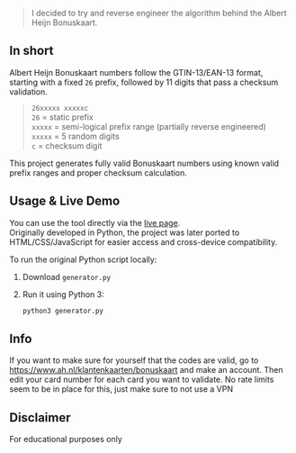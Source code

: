 > I decided to try and reverse engineer the algorithm behind the Albert Heijn Bonuskaart.

## In short

Albert Heijn Bonuskaart numbers follow the GTIN-13/EAN-13 format, starting with a fixed `26` prefix, followed by 11 digits that pass a checksum validation.

> `26xxxxx xxxxxc`  
> `26` = static prefix  
> `xxxxx` = semi-logical prefix range (partially reverse engineered)  
> `xxxxx` = 5 random digits  
> `c` = checksum digit  

This project generates fully valid Bonuskaart numbers using known valid prefix ranges and proper checksum calculation.

## Usage & Live Demo

You can use the tool directly via the [live page](https://skaffa.github.io/albert-heijn-bonuskaart-generator).  
Originally developed in Python, the project was later ported to HTML/CSS/JavaScript for easier access and cross-device compatibility.  
  
To run the original Python script locally:  
  
1. Download `generator.py`  
2. Run it using Python 3:  
  
   ```bash
   python3 generator.py
   ```

## Info
If you want to make sure for yourself that the codes are valid, go to https://www.ah.nl/klantenkaarten/bonuskaart and make an account. Then edit your card number for each card you want to validate. No rate limits  seem to be in place for this, just make sure to not use a VPN

## Disclaimer
For educational purposes only
